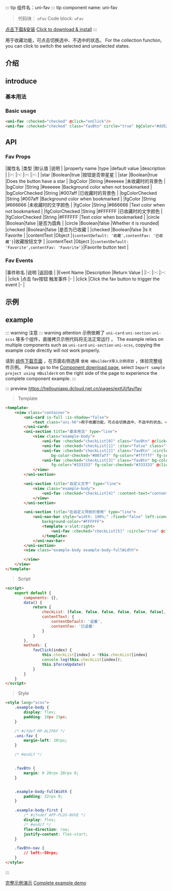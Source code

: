 
::: tip 组件名：uni-fav
::: tip component name: uni-fav
> 代码块： `uFav`
> Code block: `uFav`

[点击下载&安装](https://ext.dcloud.net.cn/plugin?name=uni-fav)
[Click to download & install](https://ext.dcloud.net.cn/plugin?name=uni-fav)
:::

用于收藏功能，可点击切换选中、不选中的状态。
For the collection function, you can click to switch the selected and unselected states.

## 介绍
## introduce
### 基本用法
### Basic usage
```html
<uni-fav :checked="checked" @click="onClick"/>
<uni-fav :checked="checked" class="favBtn" circle="true" bgColor="#dd524d" bgColorChecked="#007aff" @click="onClick"/>
```

## API

### Fav Props

|属性名				|类型	|默认值												|说明				|
|property name |type |default value |description |
|:-:				|:-:	|:-:												|:-:				|
|star				|Boolean|true												|按钮是否带星星		|
|star |Boolean|true |Does the button have a star |
|bgColor			|String	|#eeeeee											|未收藏时的背景色	|
|bgColor |String |#eeeeee |Background color when not bookmarked |
|bgColorChecked	|String	|#007aff											|已收藏时的背景色	|
|bgColorChecked |String |#007aff |Background color when bookmarked |
|fgColor			|String	|#666666											|未收藏时的文字颜色	|
|fgColor |String |#666666 |Text color when not bookmarked |
|fgColorChecked	|String	|#FFFFFF											|已收藏时的文字颜色	|
|fgColorChecked |String |#FFFFFF |Text color when bookmarked |
|circle				|Boolean|false												|是否为圆角			|
|circle |Boolean|false |Whether it is rounded|
|checked			|Boolean|false												|是否为已收藏		|
|checked |Boolean|false |Is it Favorite |
|contentText		|Object	|```{contentDefault: '收藏',contentFav: '已收藏'}```|收藏按钮文字		|
|contentText |Object |```{contentDefault: 'Favorite',contentFav: 'Favorite'}```|Favorite button text |


### Fav Events

|事件称名	|说明					|返回值	|
|Event Name |Description |Return Value |
|:-:		|:-:					|:-:	|
|click		|点击 fav按钮 触发事件	|-		|
|click |Click the fav button to trigger the event |- |



## 示例
## example
::: warning 注意
::: warning attention
示例依赖了 `uni-card` `uni-section` `uni-scss` 等多个组件，直接拷贝示例代码将无法正常运行 。
The example relies on multiple components such as `uni-card` `uni-section` `uni-scss`, copying the example code directly will not work properly.

请到 [组件下载页面](https://ext.dcloud.net.cn/plugin?name=uni-fav) ，在页面右侧选择 `使用 HBuilderX导入示例项目` ，体验完整组件示例。
Please go to the [Component download page](https://ext.dcloud.net.cn/plugin?name=uni-fav), select `Import sample project using HBuilderX` on the right side of the page to experience the complete component example.
:::

::: preview https://hellouniapp.dcloud.net.cn/pages/extUI/fav/fav
> Template
``` html
<template>
	<view class="container">
		<uni-card is-full :is-shadow="false">
			<text class="uni-h6">用于收藏功能，可点击切换选中、不选中的状态。</text>
		</uni-card>
		<uni-section title="基本用法" type="line">
			<view class="example-body">
				<uni-fav :checked="checkList[0]" class="favBtn" @click="favClick(0)" />
				<uni-fav :checked="checkList[1]" :star="false" class="favBtn" @click="favClick(1)" />
				<uni-fav :checked="checkList[2]" class="favBtn" :circle="true" bg-color="#dd524d"
					bg-color-checked="#007aff" fg-color="#ffffff" fg-color-checked="#ffffff" @click="favClick(2)" />
				<uni-fav :checked="checkList[3]" class="favBtn" bg-color="#f8f8f8" bg-color-checked="#eeeeee"
					fg-color="#333333" fg-color-checked="#333333" @click="favClick(3)" />
			</view>
		</uni-section>

		<uni-section title="自定义文字" type="line">
			<view class="example-body">
				<uni-fav :checked="checkList[4]" :content-text="contentText" @click="favClick(4)" />
			</view>
		</uni-section>

		<uni-section title="在自定义导航栏使用" type="line">
			<uni-nav-bar style="width: 100%;" :fixed="false" left-icon="arrowleft" title="标题" color="#333333"
				background-color="#FFFFFF">
				<template v-slot:right>
					<uni-fav :checked="checkList[5]" :circle="true" @click="favClick(5)" />
				</template>
			</uni-nav-bar>
		</uni-section>
		<view class="example-body example-body-fullWidth">

		</view>
	</view>
</template>
``` 
> Script
``` html
<script>
	export default {
		components: {},
		data() {
			return {
				checkList: [false, false, false, false, false, false],
				contentText: {
					contentDefault: '追番',
					contentFav: '已追番'
				}
			}
		},
		methods: {
			favClick(index) {
				this.checkList[index] = !this.checkList[index]
				console.log(this.checkList[index]);
				this.$forceUpdate()
			}
		}
	}
</script>
``` 
> Style
``` html
<style lang="scss">
	.example-body {
		display: flex;
		padding: 10px 15px;
	}

	/* #ifdef MP-ALIPAY */
	.uni-fav {
		margin-left: 20rpx;
	}

	/* #endif */


	.favBtn {
		margin: 0 20rpx 20rpx 0;
	}


	.example-body-fullWidth {
		padding: 32rpx 0;
	}

	.example-body-first {
		/* #ifndef APP-PLUS-NVUE */
		display: flex;
		/* #endif */
		flex-direction: row;
		justify-content: flex-start;
	}

	.favBtn-nav {
		// left:-50rpx;
	}
</style>

```
:::

[完整示例演示](https://hellouniapp.dcloud.net.cn/pages/extUI/fav/fav)
[Complete example demo](https://hellouniapp.dcloud.net.cn/pages/extUI/fav/fav)